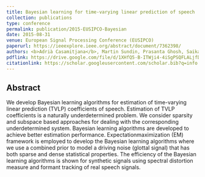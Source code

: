 ```yaml
---
title: Bayesian learning for time-varying linear prediction of speech
collection: publications
type: conference
permalink: publication/2015-EUSIPCO-Bayesian
date: 2015-08-31
venue: European Signal Processing Conference (EUSIPCO)
paperurl: https://ieeexplore.ieee.org/abstract/document/7362398/
authors: <b>Adrià Casamitjana</b>, Martin Sundin, Prasanta Ghosh, Saikat Chatterjee
pdflink: https://drive.google.com/file/d/1XHfQ5-B-ITWji4-4iSgPSQFLALjfDzLH/view
citationlink: https://scholar.googleusercontent.com/scholar.bib?q=info:AMtmcxnw5K8J:scholar.google.com/&output=citation&scisdr=CgXQVhIyEO27_JMFJYo:AAGBfm0AAAAAXUgAPYo-aHsYvZ43XPu57k4sKTsK8SUw&scisig=AAGBfm0AAAAAXUgAPR1ZYjqZn1ZvX6WEMM9sqB-XthOZ&scisf=4&ct=citation&cd=-1&hl=ca&scfhb=1
---
```


## Abstract
We develop Bayesian learning algorithms for estimation of time-varying linear prediction (TVLP) coefficients of speech. Estimation of TVLP coefficients is a naturally underdetermined problem. We consider sparsity and subspace based approaches for dealing with the corresponding underdetermined system. Bayesian learning algorithms are developed to achieve better estimation performance. Expectationmaximization (EM) framework is employed to develop the Bayesian learning algorithms where we use a combined prior to model a driving noise (glottal signal) that has both sparse and dense statistical properties. The efficiency of the Bayesian learning algorithms is shown for synthetic signals using spectral distortion measure and formant tracking of real speech signals.